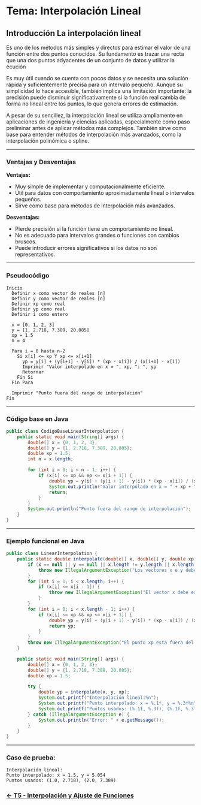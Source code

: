 # Tema: Interpolación Lineal 

## Introducción La interpolación lineal 

Es uno de los métodos más simples y directos para estimar el valor de una función entre dos puntos conocidos. Su fundamento es trazar una recta que una dos puntos adyacentes de un conjunto de datos y utilizar la ecución 

Es muy útil cuando se cuenta con pocos datos y se necesita una solución rápida y suficientemente precisa para un intervalo pequeño. Aunque su simplicidad lo hace accesible, también implica una limitación importante: la precisión puede disminuir significativamente si la función real cambia de forma no lineal entre los puntos, lo que genera errores de estimación.

A pesar de su sencillez, la interpolación lineal se utiliza ampliamente en aplicaciones de ingeniería y ciencias aplicadas, especialmente como paso preliminar antes de aplicar métodos más complejos. También sirve como base para entender métodos de interpolación más avanzados, como la interpolación polinómica o spline.

---

### Ventajas y Desventajas

**Ventajas:**
- Muy simple de implementar y computacionalmente eficiente.
- Útil para datos con comportamiento aproximadamente lineal o intervalos pequeños.
- Sirve como base para métodos de interpolación más avanzados.

**Desventajas:**
- Pierde precisión si la función tiene un comportamiento no lineal.
- No es adecuado para intervalos grandes o funciones con cambios bruscos.
- Puede introducir errores significativos si los datos no son representativos.

---

### Pseudocódigo

```text
Inicio
  Definir x como vector de reales [n]
  Definir y como vector de reales [n]
  Definir xp como real
  Definir yp como real
  Definir i como entero

  x = [0, 1, 2, 3]
  y = [1, 2.718, 7.389, 20.085]
  xp = 1.5
  n = 4

  Para i = 0 hasta n-2
    Si x[i] <= xp Y xp <= x[i+1]
      yp = y[i] + (y[i+1] - y[i]) * (xp - x[i]) / (x[i+1] - x[i])
      Imprimir "Valor interpolado en x = ", xp, ": ", yp
      Retornar
    Fin Si
  Fin Para

  Imprimir "Punto fuera del rango de interpolación"
Fin
```

---

### Código base en Java

```java
public class CodigoBaseLinearInterpolation {
    public static void main(String[] args) {
        double[] x = {0, 1, 2, 3};
        double[] y = {1, 2.718, 7.389, 20.085};
        double xp = 1.5;
        int n = x.length;

        for (int i = 0; i < n - 1; i++) {
            if (x[i] <= xp && xp <= x[i + 1]) {
                double yp = y[i] + (y[i + 1] - y[i]) * (xp - x[i]) / (x[i + 1] - x[i]);
                System.out.println("Valor interpolado en x = " + xp + ": " + yp);
                return;
            }
        }
        System.out.println("Punto fuera del rango de interpolación");
    }
}
```

---

### Ejemplo funcional en Java

```java
public class LinearInterpolation {
    public static double interpolate(double[] x, double[] y, double xp) {
        if (x == null || y == null || x.length != y.length || x.length < 2) {
            throw new IllegalArgumentException("Los vectores x e y deben tener la misma longitud y al menos 2 elementos");
        }
        for (int i = 1; i < x.length; i++) {
            if (x[i] <= x[i - 1]) {
                throw new IllegalArgumentException("El vector x debe estar ordenado en orden ascendente");
            }
        }
        for (int i = 0; i < x.length - 1; i++) {
            if (x[i] <= xp && xp <= x[i + 1]) {
                double yp = y[i] + (y[i + 1] - y[i]) * (xp - x[i]) / (x[i + 1] - x[i]);
                return yp;
            }
        }
        throw new IllegalArgumentException("El punto xp está fuera del rango de interpolación");
    }

    public static void main(String[] args) {
        double[] x = {0, 1, 2, 3};
        double[] y = {1, 2.718, 7.389, 20.085};
        double xp = 1.5;

        try {
            double yp = interpolate(x, y, xp);
            System.out.printf("Interpolación lineal:%n");
            System.out.printf("Punto interpolado: x = %.1f, y = %.3f%n", xp, yp);
            System.out.printf("Puntos usados: (%.1f, %.3f), (%.1f, %.3f)%n", x[1], y[1], x[2], y[2]);
        } catch (IllegalArgumentException e) {
            System.out.println("Error: " + e.getMessage());
        }
    }
}
```

---

### Caso de prueba:

```text
Interpolación lineal:
Punto interpolado: x = 1.5, y = 5.054
Puntos usados: (1.0, 2.718), (2.0, 7.389)
```
### [<- T5 - Interpolación y Ajuste de Funciones ](https://github.com/SebastianRSS04/Metodos-Numericos-Git/blob/c9829f46be4ec2aa47381fa4eb9504aa16c8d72e/T5/Introducci%C3%B3n%20a%20la%20Interpolaci%C3%B3n%20y%20Ajuste%20de%20Funciones.md)

